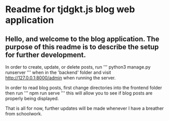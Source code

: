 # Readme for tjdgkt.js blog web application

## Hello, and welcome to the blog application. The purpose of this readme is to describe the setup for further development. 

In order to create, update, or delete posts, run 
'''
python3 manage.py runserver
'''
when in the 'backend' folder and visit http://127.0.0.1:8000/admin when running the server.

In order to read blog posts, first change directories into the frontend folder then run
'''
npm run serve
'''
this will allow you to see if blog posts are properly being displayed. 

That is all for now, further updates will be made whenever I have a breather from schoolwork.